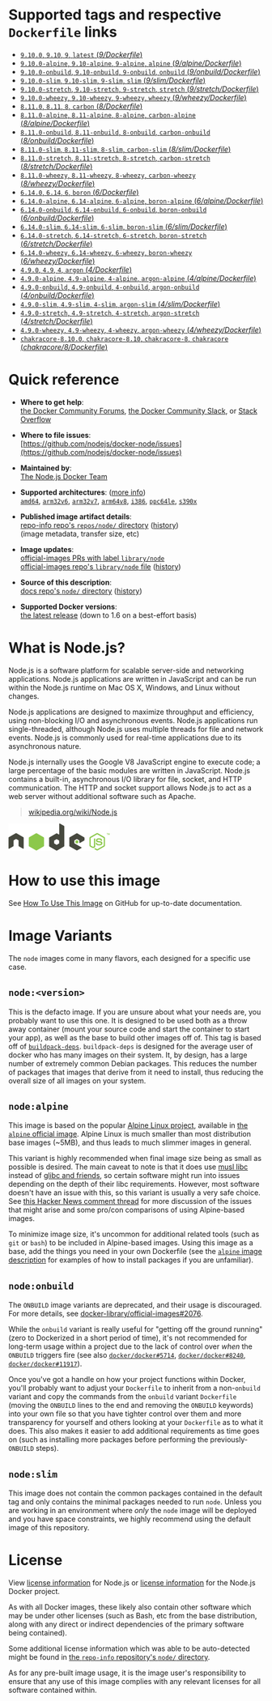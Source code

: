 <!--

********************************************************************************

WARNING:

    DO NOT EDIT "node/README.md"

    IT IS AUTO-GENERATED

    (from the other files in "node/" combined with a set of templates)

********************************************************************************

-->

# Supported tags and respective `Dockerfile` links

-	[`9.10.0`, `9.10`, `9`, `latest` (*9/Dockerfile*)](https://github.com/nodejs/docker-node/blob/ab66de01f88284c5226ebb963ac70f038f97fab9/9/Dockerfile)
-	[`9.10.0-alpine`, `9.10-alpine`, `9-alpine`, `alpine` (*9/alpine/Dockerfile*)](https://github.com/nodejs/docker-node/blob/ab66de01f88284c5226ebb963ac70f038f97fab9/9/alpine/Dockerfile)
-	[`9.10.0-onbuild`, `9.10-onbuild`, `9-onbuild`, `onbuild` (*9/onbuild/Dockerfile*)](https://github.com/nodejs/docker-node/blob/ab66de01f88284c5226ebb963ac70f038f97fab9/9/onbuild/Dockerfile)
-	[`9.10.0-slim`, `9.10-slim`, `9-slim`, `slim` (*9/slim/Dockerfile*)](https://github.com/nodejs/docker-node/blob/ab66de01f88284c5226ebb963ac70f038f97fab9/9/slim/Dockerfile)
-	[`9.10.0-stretch`, `9.10-stretch`, `9-stretch`, `stretch` (*9/stretch/Dockerfile*)](https://github.com/nodejs/docker-node/blob/ab66de01f88284c5226ebb963ac70f038f97fab9/9/stretch/Dockerfile)
-	[`9.10.0-wheezy`, `9.10-wheezy`, `9-wheezy`, `wheezy` (*9/wheezy/Dockerfile*)](https://github.com/nodejs/docker-node/blob/ab66de01f88284c5226ebb963ac70f038f97fab9/9/wheezy/Dockerfile)
-	[`8.11.0`, `8.11`, `8`, `carbon` (*8/Dockerfile*)](https://github.com/nodejs/docker-node/blob/2b11af24b4bf75cc051ce2fc21e796e7e9425fd0/8/Dockerfile)
-	[`8.11.0-alpine`, `8.11-alpine`, `8-alpine`, `carbon-alpine` (*8/alpine/Dockerfile*)](https://github.com/nodejs/docker-node/blob/2b11af24b4bf75cc051ce2fc21e796e7e9425fd0/8/alpine/Dockerfile)
-	[`8.11.0-onbuild`, `8.11-onbuild`, `8-onbuild`, `carbon-onbuild` (*8/onbuild/Dockerfile*)](https://github.com/nodejs/docker-node/blob/2b11af24b4bf75cc051ce2fc21e796e7e9425fd0/8/onbuild/Dockerfile)
-	[`8.11.0-slim`, `8.11-slim`, `8-slim`, `carbon-slim` (*8/slim/Dockerfile*)](https://github.com/nodejs/docker-node/blob/2b11af24b4bf75cc051ce2fc21e796e7e9425fd0/8/slim/Dockerfile)
-	[`8.11.0-stretch`, `8.11-stretch`, `8-stretch`, `carbon-stretch` (*8/stretch/Dockerfile*)](https://github.com/nodejs/docker-node/blob/2b11af24b4bf75cc051ce2fc21e796e7e9425fd0/8/stretch/Dockerfile)
-	[`8.11.0-wheezy`, `8.11-wheezy`, `8-wheezy`, `carbon-wheezy` (*8/wheezy/Dockerfile*)](https://github.com/nodejs/docker-node/blob/2b11af24b4bf75cc051ce2fc21e796e7e9425fd0/8/wheezy/Dockerfile)
-	[`6.14.0`, `6.14`, `6`, `boron` (*6/Dockerfile*)](https://github.com/nodejs/docker-node/blob/ebb4816d0d1424fcabe30f41c4d7c38b8db1f426/6/Dockerfile)
-	[`6.14.0-alpine`, `6.14-alpine`, `6-alpine`, `boron-alpine` (*6/alpine/Dockerfile*)](https://github.com/nodejs/docker-node/blob/ebb4816d0d1424fcabe30f41c4d7c38b8db1f426/6/alpine/Dockerfile)
-	[`6.14.0-onbuild`, `6.14-onbuild`, `6-onbuild`, `boron-onbuild` (*6/onbuild/Dockerfile*)](https://github.com/nodejs/docker-node/blob/ebb4816d0d1424fcabe30f41c4d7c38b8db1f426/6/onbuild/Dockerfile)
-	[`6.14.0-slim`, `6.14-slim`, `6-slim`, `boron-slim` (*6/slim/Dockerfile*)](https://github.com/nodejs/docker-node/blob/ebb4816d0d1424fcabe30f41c4d7c38b8db1f426/6/slim/Dockerfile)
-	[`6.14.0-stretch`, `6.14-stretch`, `6-stretch`, `boron-stretch` (*6/stretch/Dockerfile*)](https://github.com/nodejs/docker-node/blob/ebb4816d0d1424fcabe30f41c4d7c38b8db1f426/6/stretch/Dockerfile)
-	[`6.14.0-wheezy`, `6.14-wheezy`, `6-wheezy`, `boron-wheezy` (*6/wheezy/Dockerfile*)](https://github.com/nodejs/docker-node/blob/ebb4816d0d1424fcabe30f41c4d7c38b8db1f426/6/wheezy/Dockerfile)
-	[`4.9.0`, `4.9`, `4`, `argon` (*4/Dockerfile*)](https://github.com/nodejs/docker-node/blob/9d428986bacceaadd98bc774a443c873a5baebdb/4/Dockerfile)
-	[`4.9.0-alpine`, `4.9-alpine`, `4-alpine`, `argon-alpine` (*4/alpine/Dockerfile*)](https://github.com/nodejs/docker-node/blob/9d428986bacceaadd98bc774a443c873a5baebdb/4/alpine/Dockerfile)
-	[`4.9.0-onbuild`, `4.9-onbuild`, `4-onbuild`, `argon-onbuild` (*4/onbuild/Dockerfile*)](https://github.com/nodejs/docker-node/blob/9d428986bacceaadd98bc774a443c873a5baebdb/4/onbuild/Dockerfile)
-	[`4.9.0-slim`, `4.9-slim`, `4-slim`, `argon-slim` (*4/slim/Dockerfile*)](https://github.com/nodejs/docker-node/blob/9d428986bacceaadd98bc774a443c873a5baebdb/4/slim/Dockerfile)
-	[`4.9.0-stretch`, `4.9-stretch`, `4-stretch`, `argon-stretch` (*4/stretch/Dockerfile*)](https://github.com/nodejs/docker-node/blob/9d428986bacceaadd98bc774a443c873a5baebdb/4/stretch/Dockerfile)
-	[`4.9.0-wheezy`, `4.9-wheezy`, `4-wheezy`, `argon-wheezy` (*4/wheezy/Dockerfile*)](https://github.com/nodejs/docker-node/blob/9d428986bacceaadd98bc774a443c873a5baebdb/4/wheezy/Dockerfile)
-	[`chakracore-8.10.0`, `chakracore-8.10`, `chakracore-8`, `chakracore` (*chakracore/8/Dockerfile*)](https://github.com/nodejs/docker-node/blob/fb8c0910205944cb81b8bae291f72a4a54eb2426/chakracore/8/Dockerfile)

# Quick reference

-	**Where to get help**:  
	[the Docker Community Forums](https://forums.docker.com/), [the Docker Community Slack](https://blog.docker.com/2016/11/introducing-docker-community-directory-docker-community-slack/), or [Stack Overflow](https://stackoverflow.com/search?tab=newest&q=docker)

-	**Where to file issues**:  
	[https://github.com/nodejs/docker-node/issues](https://github.com/nodejs/docker-node/issues)

-	**Maintained by**:  
	[The Node.js Docker Team](https://github.com/nodejs/docker-node)

-	**Supported architectures**: ([more info](https://github.com/docker-library/official-images#architectures-other-than-amd64))  
	[`amd64`](https://hub.docker.com/r/amd64/node/), [`arm32v6`](https://hub.docker.com/r/arm32v6/node/), [`arm32v7`](https://hub.docker.com/r/arm32v7/node/), [`arm64v8`](https://hub.docker.com/r/arm64v8/node/), [`i386`](https://hub.docker.com/r/i386/node/), [`ppc64le`](https://hub.docker.com/r/ppc64le/node/), [`s390x`](https://hub.docker.com/r/s390x/node/)

-	**Published image artifact details**:  
	[repo-info repo's `repos/node/` directory](https://github.com/docker-library/repo-info/blob/master/repos/node) ([history](https://github.com/docker-library/repo-info/commits/master/repos/node))  
	(image metadata, transfer size, etc)

-	**Image updates**:  
	[official-images PRs with label `library/node`](https://github.com/docker-library/official-images/pulls?q=label%3Alibrary%2Fnode)  
	[official-images repo's `library/node` file](https://github.com/docker-library/official-images/blob/master/library/node) ([history](https://github.com/docker-library/official-images/commits/master/library/node))

-	**Source of this description**:  
	[docs repo's `node/` directory](https://github.com/docker-library/docs/tree/master/node) ([history](https://github.com/docker-library/docs/commits/master/node))

-	**Supported Docker versions**:  
	[the latest release](https://github.com/docker/docker-ce/releases/latest) (down to 1.6 on a best-effort basis)

# What is Node.js?

Node.js is a software platform for scalable server-side and networking applications. Node.js applications are written in JavaScript and can be run within the Node.js runtime on Mac OS X, Windows, and Linux without changes.

Node.js applications are designed to maximize throughput and efficiency, using non-blocking I/O and asynchronous events. Node.js applications run single-threaded, although Node.js uses multiple threads for file and network events. Node.js is commonly used for real-time applications due to its asynchronous nature.

Node.js internally uses the Google V8 JavaScript engine to execute code; a large percentage of the basic modules are written in JavaScript. Node.js contains a built-in, asynchronous I/O library for file, socket, and HTTP communication. The HTTP and socket support allows Node.js to act as a web server without additional software such as Apache.

> [wikipedia.org/wiki/Node.js](https://en.wikipedia.org/wiki/Node.js)

![logo](https://raw.githubusercontent.com/docker-library/docs/01c12653951b2fe592c1f93a13b4e289ada0e3a1/node/logo.png)

# How to use this image

See [How To Use This Image](https://github.com/nodejs/docker-node/blob/master/README.md#how-to-use-this-image) on GitHub for up-to-date documentation.

# Image Variants

The `node` images come in many flavors, each designed for a specific use case.

## `node:<version>`

This is the defacto image. If you are unsure about what your needs are, you probably want to use this one. It is designed to be used both as a throw away container (mount your source code and start the container to start your app), as well as the base to build other images off of. This tag is based off of [`buildpack-deps`](https://registry.hub.docker.com/_/buildpack-deps/). `buildpack-deps` is designed for the average user of docker who has many images on their system. It, by design, has a large number of extremely common Debian packages. This reduces the number of packages that images that derive from it need to install, thus reducing the overall size of all images on your system.

## `node:alpine`

This image is based on the popular [Alpine Linux project](http://alpinelinux.org), available in [the `alpine` official image](https://hub.docker.com/_/alpine). Alpine Linux is much smaller than most distribution base images (~5MB), and thus leads to much slimmer images in general.

This variant is highly recommended when final image size being as small as possible is desired. The main caveat to note is that it does use [musl libc](http://www.musl-libc.org) instead of [glibc and friends](http://www.etalabs.net/compare_libcs.html), so certain software might run into issues depending on the depth of their libc requirements. However, most software doesn't have an issue with this, so this variant is usually a very safe choice. See [this Hacker News comment thread](https://news.ycombinator.com/item?id=10782897) for more discussion of the issues that might arise and some pro/con comparisons of using Alpine-based images.

To minimize image size, it's uncommon for additional related tools (such as `git` or `bash`) to be included in Alpine-based images. Using this image as a base, add the things you need in your own Dockerfile (see the [`alpine` image description](https://hub.docker.com/_/alpine/) for examples of how to install packages if you are unfamiliar).

## `node:onbuild`

The `ONBUILD` image variants are deprecated, and their usage is discouraged. For more details, see [docker-library/official-images#2076](https://github.com/docker-library/official-images/issues/2076).

While the `onbuild` variant is really useful for "getting off the ground running" (zero to Dockerized in a short period of time), it's not recommended for long-term usage within a project due to the lack of control over *when* the `ONBUILD` triggers fire (see also [`docker/docker#5714`](https://github.com/docker/docker/issues/5714), [`docker/docker#8240`](https://github.com/docker/docker/issues/8240), [`docker/docker#11917`](https://github.com/docker/docker/issues/11917)).

Once you've got a handle on how your project functions within Docker, you'll probably want to adjust your `Dockerfile` to inherit from a non-`onbuild` variant and copy the commands from the `onbuild` variant `Dockerfile` (moving the `ONBUILD` lines to the end and removing the `ONBUILD` keywords) into your own file so that you have tighter control over them and more transparency for yourself and others looking at your `Dockerfile` as to what it does. This also makes it easier to add additional requirements as time goes on (such as installing more packages before performing the previously-`ONBUILD` steps).

## `node:slim`

This image does not contain the common packages contained in the default tag and only contains the minimal packages needed to run `node`. Unless you are working in an environment where *only* the `node` image will be deployed and you have space constraints, we highly recommend using the default image of this repository.

# License

View [license information](https://github.com/nodejs/node/blob/master/LICENSE) for Node.js or [license information](https://github.com/nodejs/docker-node/blob/master/LICENSE) for the Node.js Docker project.

As with all Docker images, these likely also contain other software which may be under other licenses (such as Bash, etc from the base distribution, along with any direct or indirect dependencies of the primary software being contained).

Some additional license information which was able to be auto-detected might be found in [the `repo-info` repository's `node/` directory](https://github.com/docker-library/repo-info/tree/master/repos/node).

As for any pre-built image usage, it is the image user's responsibility to ensure that any use of this image complies with any relevant licenses for all software contained within.
